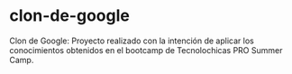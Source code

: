 # clon-de-google
Clon de Google: Proyecto realizado con la intención de aplicar los conocimientos obtenidos en el bootcamp de Tecnolochicas PRO Summer Camp. 
